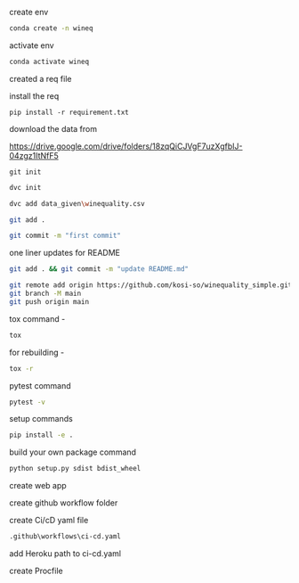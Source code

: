 create env 

```bash
conda create -n wineq
```

activate env 

```bash
conda activate wineq
```

created a req file

install the req
```shell
pip install -r requirement.txt 
```

download the data from 

https://drive.google.com/drive/folders/18zqQiCJVgF7uzXgfbIJ-04zgz1ItNfF5


```shell
git init 
```
```bash
dvc init 
```
```bash
dvc add data_given\winequality.csv
```
```bash
git add .
```
```bash
git commit -m "first commit"
```
one liner updates for README
```bash
git add . && git commit -m "update README.md"
```
```bash
git remote add origin https://github.com/kosi-so/winequality_simple.git
git branch -M main
git push origin main
```

tox command -
```bash
tox
```
for rebuilding -
```bash
tox -r
```
pytest command
```bash
pytest -v
```

setup commands 
```bash
pip install -e .
```
build your own package command
```bash
python setup.py sdist bdist_wheel
```

create web app 

create github workflow folder 

create Ci/cD yaml file 
```bash
.github\workflows\ci-cd.yaml
```

add Heroku path to ci-cd.yaml 

create Procfile

 
